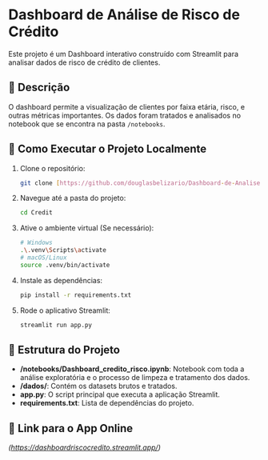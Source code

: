 # Dashboard de Análise de Risco de Crédito

Este projeto é um Dashboard interativo construído com Streamlit para analisar dados de risco de crédito de clientes.

## 📜 Descrição

O dashboard permite a visualização de clientes por faixa etária, risco, e outras métricas importantes. Os dados foram tratados e analisados no notebook que se encontra na pasta `/notebooks`.

## 🚀 Como Executar o Projeto Localmente

1. Clone o repositório:
   ```bash
   git clone [https://github.com/douglasbelizario/Dashboard-de-Analise-de-Risco-de-Credito.git](https://github.com/douglasbelizario/Dashboard-de-Analise-de-Risco-de-Credito.git)
   ```
2. Navegue até a pasta do projeto:
   ```bash
   cd Credit
   ```
3. Ative o ambiente virtual (Se necessário):
   ```bash
   # Windows
   .\.venv\Scripts\activate
   # macOS/Linux
   source .venv/bin/activate
   ```
4. Instale as dependências:
   ```bash
   pip install -r requirements.txt
   ```
5. Rode o aplicativo Streamlit:
   ```bash
   streamlit run app.py
   ```

## 📂 Estrutura do Projeto
- **/notebooks/Dashboard_credito_risco.ipynb**: Notebook com toda a análise exploratória e o processo de limpeza e tratamento dos dados.
- **/dados/**: Contém os datasets brutos e tratados.
- **app.py**: O script principal que executa a aplicação Streamlit.
- **requirements.txt**: Lista de dependências do projeto.

## 🔗 Link para o App Online
*(https://dashboardriscocredito.streamlit.app/)*

